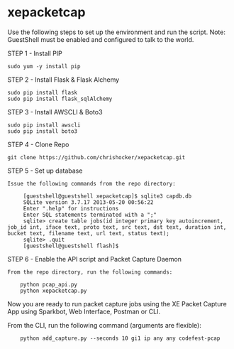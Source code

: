 # xepacketcap

Use the following steps to set up the environment and run the script.
Note: GuestShell must be enabled and configured to talk to the world. 

STEP 1 - Install PIP

    sudo yum -y install pip


STEP 2 - Install Flask & Flask Alchemy

    sudo pip install flask
    sudo pip install flask_sqlAlchemy


STEP 3 - Install AWSCLI & Boto3

    sudo pip install awscli
    sudo pip install boto3

STEP 4 - Clone Repo

    git clone https://github.com/chrishocker/xepacketcap.git

STEP 5 - Set up database 

    Issue the following commands from the repo directory:
   
         [guestshell@guestshell xepacketcap]$ sqlite3 capdb.db
         SQLite version 3.7.17 2013-05-20 00:56:22
         Enter ".help" for instructions
         Enter SQL statements terminated with a ";"
         sqlite> create table jobs(id integer primary key autoincrement, job_id int, iface text, proto text, src text, dst text, duration int, bucket text, filename text, url text, status text); 
         sqlite> .quit 
         [guestshell@guestshell flash]$  

STEP 6 - Enable the API script and Packet Capture Daemon

    From the repo directory, run the following commands:

	    python pcap_api.py
	    python xepacketcap.py

Now you are ready to run packet capture jobs using the XE Packet Capture App using Sparkbot, Web Interface, Postman or CLI.

From the CLI, run the following command (arguments are flexible):

        python add_capture.py --seconds 10 gi1 ip any any codefest-pcap



